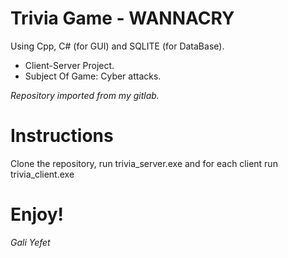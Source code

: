 # Trivia Game - WANNACRY # 
Using Cpp, C# (for GUI) and SQLITE (for DataBase).

* Client-Server Project.
* Subject Of Game: Cyber attacks.

*Repository imported from my gitlab.*

# Instructions #
Clone the repository, run trivia_server.exe and for each client run trivia_client.exe

# Enjoy! #
*Gali Yefet*

